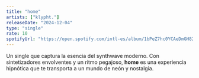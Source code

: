 ```yaml
---
title: "home"
artists: ["klypht."]
releaseDate: "2024-12-04"
type: "single"
rate: 10
spotifyUrl: "https://open.spotify.com/intl-es/album/1bPeZ7hc0YCAeDmGH827Xk?si=N_5TEMdQSC2EjIa7Utycbg"
---
```


Un single que captura la esencia del synthwave moderno. Con sintetizadores envolventes y un ritmo pegajoso, **home** es una experiencia hipnótica que te transporta a un mundo de neón y nostalgia.
